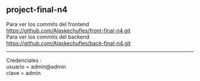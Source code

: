 ﻿## project-final-n4
Para ver los commits del frontend <br>
https://github.com/Alaskechufles/front-final-n4.git
<br>
Para ver los commits del backend <br>
https://github.com/Alaskechufles/back-final-n4.git
 <br>
 <hr>
Credenciales : 
<br>
   usuario = admin@admin
<br>
  clave = admin
